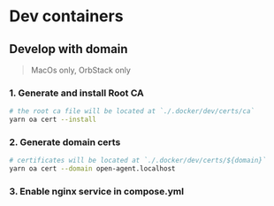 # Dev containers

## Develop with domain

> MacOs only, OrbStack only

### 1. Generate and install Root CA

```bash
# the root ca file will be located at `./.docker/dev/certs/ca`
yarn oa cert --install
```

### 2. Generate domain certs

```bash
# certificates will be located at `./.docker/dev/certs/${domain}`
yarn oa cert --domain open-agent.localhost
```

### 3. Enable nginx service in compose.yml
